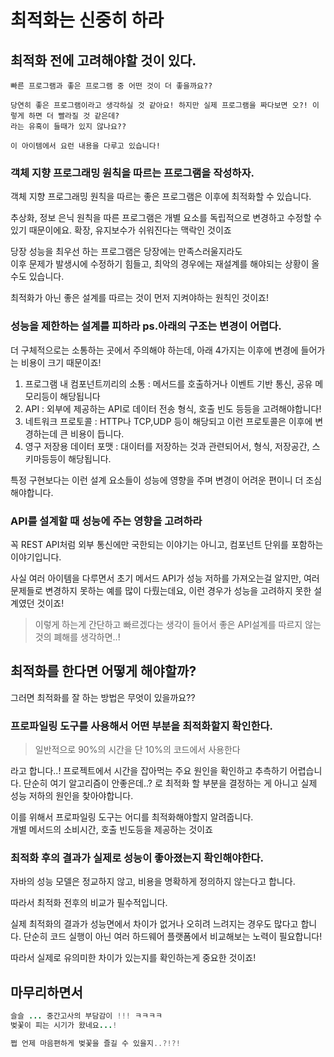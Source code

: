 # 최적화는 신중히 하라

## 최적화 전에 고려해야할 것이 있다.
```
빠른 프로그램과 좋은 프로그램 중 어떤 것이 더 좋을까요??

당연히 좋은 프로그램이라고 생각하실 것 같아요! 하지만 실제 프로그램을 짜다보면 오?! 이렇게 하면 더 빨라질 것 같은데?
라는 유혹이 들때가 있지 않나요??

이 아이템에서 요런 내용을 다루고 있습니다! 
```
### 객체 지향 프로그래밍 원칙을 따르는 프로그램을 작성하자.
객체 지향 프로그래밍 원칙을 따르는 좋은 프로그램은 이후에 최적화할 수 있습니다.

추상화, 정보 은닉 원칙을 따른 프로그램은 개별 요소를 독립적으로 변경하고 수정할 수 있기 때문이에요.
확장, 유지보수가 쉬워진다는 맥락인 것이죠

당장 성능을 최우선 하는 프로그램은 당장에는 만족스러울지라도   
이후 문제가 발생시에 수정하기 힘들고, 최악의 경우에는 재설계를 해야되는 상황이 올 수도 있습니다.

최적화가 아닌 좋은 설계를 따르는 것이 먼저 지켜야하는 원칙인 것이죠!


### 성능을 제한하는 설계를 피하라 ps.아래의 구조는 변경이 어렵다. 
더 구체적으로는 소통하는 곳에서 주의해야 하는데, 아래 4가지는 이후에 변경에 들어가는 비용이 크기 때문이죠!


1. 프로그램 내 컴포넌트끼리의 소통 : 메서드를 호출하거나 이벤트 기반 통신, 공유 메모리등이 해당됩니다 
2. API : 외부에 제공하는 API로 데이터 전송 형식, 호출 빈도 등등을 고려해야합니다! 
3. 네트워크 프로토콜 : HTTP나 TCP,UDP 등이 해당되고 이런 프로토콜은 이후에 변경하는데 큰 비용이 듭니다.
4. 영구 저장용 데이터 포맷 : 대이터를 저장하는 것과 관련되어서, 형식, 저장공간, 스키마등등이 해당됩니다.

특정 구현보다는 이런 설계 요소들이 성능에 영향을 주며 변경이 어려운 편이니 더 조심해야합니다.

### API를 설계할 때 성능에 주는 영향을 고려하라
꼭 REST API처럼 외부 통신에만 국한되는 이야기는 아니고, 컴포넌트 단위를 포함하는 이야기입니다.  

사실 여러 아이템을 다루면서 초기 메서드 API가 성능 저하를 가져오는걸 알지만, 여러 문제들로 변경하지 못하는 예를 많이 다뤘는데요,
이런 경우가 성능을 고려하지 못한 설계였던 것이죠! 

> 이렇게 하는게 간단하고 빠르겠다는 생각이 들어서 좋은 API설계를 따르지 않는 것의 폐해를 생각하면..! 


## 최적화를 한다면 어떻게 해야할까?

그러면 최적화를 잘 하는 방법은 무엇이 있을까요??

### 프로파일링 도구를 사용해서 어떤 부분을 최적화할지 확인한다.
> 일반적으로 90%의 시간을 단 10%의 코드에서 사용한다

라고 합니다..! 프로젝트에서 시간을 잡아먹는 주요 원인을 확인하고 추측하기 어렵습니다.
단순히 여기 알고리즘이 안좋은데..? 로 최적화 할 부분을 결정하는 게 아니고 실제 성능 저하의 원인을 찾아야합니다.

이를 위해서 프로파일링 도구는 어디를 최적화해야할지 알려줍니다.   
개별 메서드의 소비시간, 호출 빈도등을 제공하는 것이죠   


### 최적화 후의 결과가 실제로 성능이 좋아졌는지 확인해야한다.
자바의 성능 모델은 정교하지 않고, 비용을 명확하게 정의하지 않는다고 합니다.

따라서 최적화 전후의 비교가 필수적입니다.

실제 최적화의 결과가 성능면에서 차이가 없거나 오히려 느려지는 경우도 많다고 합니다.
단순히 코드 실행이 아닌 여러 하드웨어 플랫폼에서 비교해보는 노력이 필요합니다! 

따라서 실제로 유의미한 차이가 있는지를 확인하는게 중요한 것이죠!


## 마무리하면서
```java
슬슬 ... 중간고사의 부담감이 !!! ㅋㅋㅋㅋ
벚꽃이 피는 시기가 왔네요...!

쩝 언제 마음편하게 벚꽃을 즐길 수 있을지..?!?! 
```


